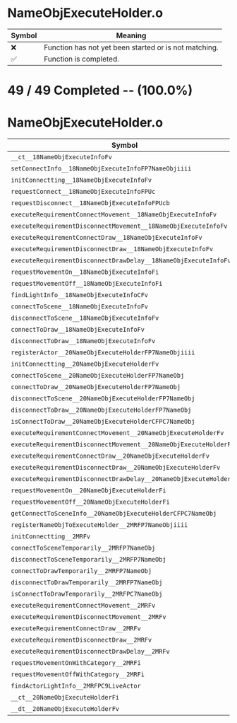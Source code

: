 # NameObjExecuteHolder.o
| Symbol | Meaning 
| ------------- | ------------- 
| :x: | Function has not yet been started or is not matching. 
| :white_check_mark: | Function is completed. 


# 49 / 49 Completed -- (100.0%)
# NameObjExecuteHolder.o
| Symbol | Decompiled? |
| ------------- | ------------- |
| `__ct__18NameObjExecuteInfoFv` | :white_check_mark: |
| `setConnectInfo__18NameObjExecuteInfoFP7NameObjiiii` | :white_check_mark: |
| `initConnectting__18NameObjExecuteInfoFv` | :white_check_mark: |
| `requestConnect__18NameObjExecuteInfoFPUc` | :white_check_mark: |
| `requestDisconnect__18NameObjExecuteInfoFPUcb` | :white_check_mark: |
| `executeRequirementConnectMovement__18NameObjExecuteInfoFv` | :white_check_mark: |
| `executeRequirementDisconnectMovement__18NameObjExecuteInfoFv` | :white_check_mark: |
| `executeRequirementConnectDraw__18NameObjExecuteInfoFv` | :white_check_mark: |
| `executeRequirementDisconnectDraw__18NameObjExecuteInfoFv` | :white_check_mark: |
| `executeRequirementDisconnectDrawDelay__18NameObjExecuteInfoFv` | :white_check_mark: |
| `requestMovementOn__18NameObjExecuteInfoFi` | :white_check_mark: |
| `requestMovementOff__18NameObjExecuteInfoFi` | :white_check_mark: |
| `findLightInfo__18NameObjExecuteInfoCFv` | :white_check_mark: |
| `connectToScene__18NameObjExecuteInfoFv` | :white_check_mark: |
| `disconnectToScene__18NameObjExecuteInfoFv` | :white_check_mark: |
| `connectToDraw__18NameObjExecuteInfoFv` | :white_check_mark: |
| `disconnectToDraw__18NameObjExecuteInfoFv` | :white_check_mark: |
| `registerActor__20NameObjExecuteHolderFP7NameObjiiii` | :white_check_mark: |
| `initConnectting__20NameObjExecuteHolderFv` | :white_check_mark: |
| `connectToScene__20NameObjExecuteHolderFP7NameObj` | :white_check_mark: |
| `connectToDraw__20NameObjExecuteHolderFP7NameObj` | :white_check_mark: |
| `disconnectToScene__20NameObjExecuteHolderFP7NameObj` | :white_check_mark: |
| `disconnectToDraw__20NameObjExecuteHolderFP7NameObj` | :white_check_mark: |
| `isConnectToDraw__20NameObjExecuteHolderCFPC7NameObj` | :white_check_mark: |
| `executeRequirementConnectMovement__20NameObjExecuteHolderFv` | :white_check_mark: |
| `executeRequirementDisconnectMovement__20NameObjExecuteHolderFv` | :white_check_mark: |
| `executeRequirementConnectDraw__20NameObjExecuteHolderFv` | :white_check_mark: |
| `executeRequirementDisconnectDraw__20NameObjExecuteHolderFv` | :white_check_mark: |
| `executeRequirementDisconnectDrawDelay__20NameObjExecuteHolderFv` | :white_check_mark: |
| `requestMovementOn__20NameObjExecuteHolderFi` | :white_check_mark: |
| `requestMovementOff__20NameObjExecuteHolderFi` | :white_check_mark: |
| `getConnectToSceneInfo__20NameObjExecuteHolderCFPC7NameObj` | :white_check_mark: |
| `registerNameObjToExecuteHolder__2MRFP7NameObjiiii` | :white_check_mark: |
| `initConnectting__2MRFv` | :white_check_mark: |
| `connectToSceneTemporarily__2MRFP7NameObj` | :white_check_mark: |
| `disconnectToSceneTemporarily__2MRFP7NameObj` | :white_check_mark: |
| `connectToDrawTemporarily__2MRFP7NameObj` | :white_check_mark: |
| `disconnectToDrawTemporarily__2MRFP7NameObj` | :white_check_mark: |
| `isConnectToDrawTemporarily__2MRFPC7NameObj` | :white_check_mark: |
| `executeRequirementConnectMovement__2MRFv` | :white_check_mark: |
| `executeRequirementDisconnectMovement__2MRFv` | :white_check_mark: |
| `executeRequirementConnectDraw__2MRFv` | :white_check_mark: |
| `executeRequirementDisconnectDraw__2MRFv` | :white_check_mark: |
| `executeRequirementDisconnectDrawDelay__2MRFv` | :white_check_mark: |
| `requestMovementOnWithCategory__2MRFi` | :white_check_mark: |
| `requestMovementOffWithCategory__2MRFi` | :white_check_mark: |
| `findActorLightInfo__2MRFPC9LiveActor` | :white_check_mark: |
| `__ct__20NameObjExecuteHolderFi` | :white_check_mark: |
| `__dt__20NameObjExecuteHolderFv` | :white_check_mark: |
